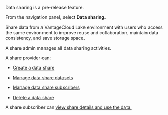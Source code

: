 
Data sharing is a pre-release feature.

From the navigation panel, select **Data sharing**.

Share data from a VantageCloud Lake environment with users who access the same environment to improve reuse and collaboration, maintain data consistency, and save storage space.

A share admin manages all data sharing activities.

A share provider can:

-   [Create a data share](vlk1663617148666.md)

-   [Manage data share datasets](rfg1681040443995.md)

-   [Manage data share subscribers](vph1681040670091.md)

-   [Delete a data share](vuh1681040768372.md)


A share subscriber can [view share details and use the data.](hfx1686247226223.md)

